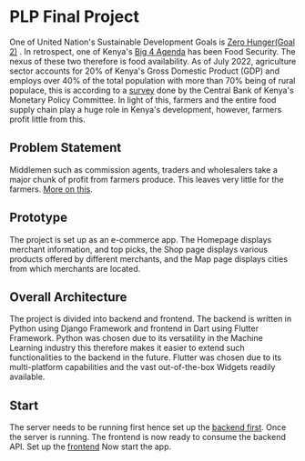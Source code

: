 # PLP Final Project

One of United Nation&#39;s Sustainable Development Goals is [Zero Hunger(Goal 2)](https://www.un.org/sustainabledevelopment/hunger/  "Zero Hunger(Goal 2)") . In retrospect, one of Kenya&#39;s [Big 4 Agenda](https://monitoring.planning.go.ke/wp-content/uploads/2020/10/Big-Four-Agenda-Report-2018_19.pdf "Big 4 Agenda") has been Food Security. The nexus of these two therefore is food availability. As of July 2022, agriculture sector accounts for 20% of Kenya&#39;s Gross Domestic Product (GDP) and employs over 40% of the total population with more than 70% being of rural populace, this is according to a [survey](https://www.centralbank.go.ke/2022/07/29/mpc-agriculture-survey-july-2022/#:~:text=The%20agriculture%20sector%20continues%20to,percent%20of%20the%20rural%20populace. "survey") done by the Central Bank of Kenya&#39;s Monetary Policy Committee. In light of this, farmers and the entire food supply chain play a huge role in Kenya&#39;s development, however, farmers profit little from this.

## Problem Statement
Middlemen such as commission agents, traders and wholesalers take a major chunk of profit from farmers produce. This leaves very little for the farmers. [More on this](https://www.standardmedia.co.ke/the-standard/article/2001256300/farmers-warned-against-middlemen "More on this").

## Prototype
The project is set up as an e-commerce app. The Homepage displays merchant information, and top picks, the Shop page displays various products offered by different merchants, and the Map page displays cities from which merchants are located.

## Overall Architecture
The project is divided into backend and frontend. The backend is written in Python using Django Framework and frontend in Dart using Flutter Framework.
Python was chosen due to its versatility in the Machine Learning industry this therefore makes it easier to extend such functionalities to the backend in the future.
Flutter was chosen due to its multi-platform capabilities and the vast out-of-the-box Widgets readily available.

## Start
The server needs to be running first hence set up the [backend first](https://github.com/eddieogola/plp/tree/master/backend#backend).
Once the server is running. The frontend is now ready to consume the backend API. Set up the [frontend](https://github.com/eddieogola/plp/tree/master/frontend#frontend)
Now start the app.



